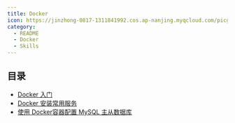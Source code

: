 ```yaml
---
title: Docker
icon: https://jinzhong-0817-1311841992.cos.ap-nanjing.myqcloud.com/picgo/docker.svg
category:
  - README
  - Docker
  - Skills
---
```


## 目录

- [Docker 入门](docker-01.md)
- [Docker 安装常用服务](docker-02.md)
- [使用 Docker容器配置 MySQL 主从数据库](docker-03.md)



